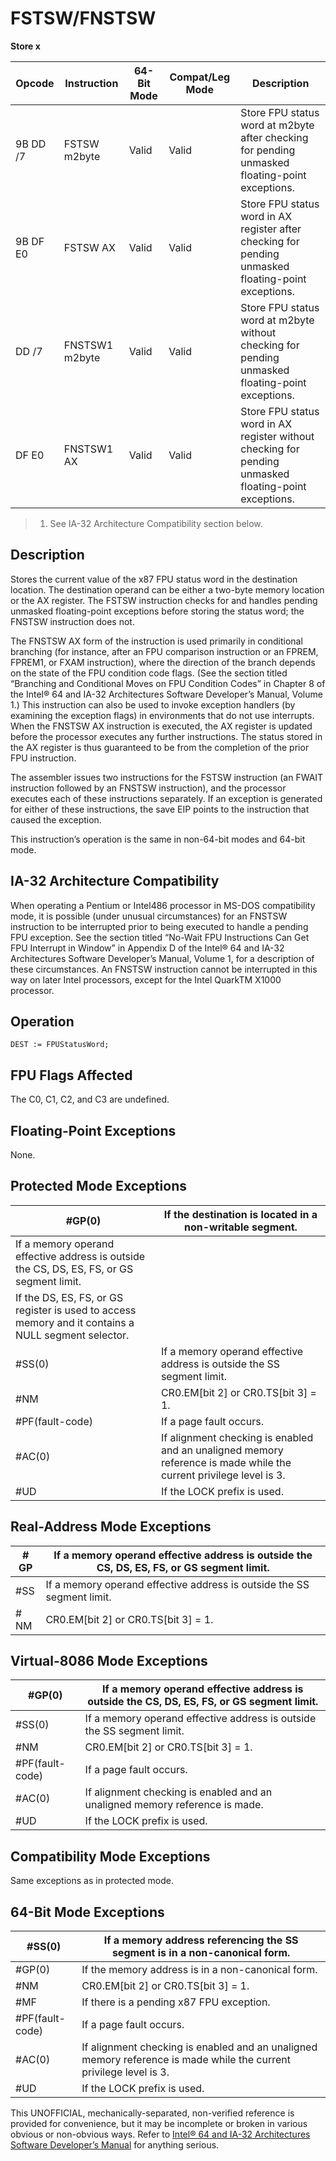 # FSTSW/FNSTSW

**Store x**

| Opcode   | Instruction    | 64-Bit Mode | Compat/Leg Mode | Description                                                                                           |
| -------- | -------------- | ----------- | --------------- | ----------------------------------------------------------------------------------------------------- |
| 9B DD /7 | FSTSW m2byte   | Valid       | Valid           | Store FPU status word at m2byte after checking for pending unmasked floating-point exceptions.        |
| 9B DF E0 | FSTSW AX       | Valid       | Valid           | Store FPU status word in AX register after checking for pending unmasked floating-point exceptions.   |
| DD /7    | FNSTSW1 m2byte | Valid       | Valid           | Store FPU status word at m2byte without checking for pending unmasked floating-point exceptions.      |
| DF E0    | FNSTSW1 AX     | Valid       | Valid           | Store FPU status word in AX register without checking for pending unmasked floating-point exceptions. |

> 1. See IA-32 Architecture Compatibility section below.

## Description

Stores the current value of the x87 FPU status word in the destination location. The destination operand can be either a two-byte memory location or the AX register. The FSTSW instruction checks for and handles pending unmasked floating-point exceptions before storing the status word; the FNSTSW instruction does not.

The FNSTSW AX form of the instruction is used primarily in conditional branching (for instance, after an FPU comparison instruction or an FPREM, FPREM1, or FXAM instruction), where the direction of the branch depends on the state of the FPU condition code flags. (See the section titled “Branching and Conditional Moves on FPU Condition Codes” in Chapter 8 of the Intel® 64 and IA-32 Architectures Software Developer’s Manual, Volume 1.) This instruction can also be used to invoke exception handlers (by examining the exception flags) in environments that do not use interrupts. When the FNSTSW AX instruction is executed, the AX register is updated before the processor executes any further instructions. The status stored in the AX register is thus guaranteed to be from the completion of the prior FPU instruction.

The assembler issues two instructions for the FSTSW instruction (an FWAIT instruction followed by an FNSTSW instruction), and the processor executes each of these instructions separately. If an exception is generated for either of these instructions, the save EIP points to the instruction that caused the exception.

This instruction’s operation is the same in non-64-bit modes and 64-bit mode.

## IA-32 Architecture Compatibility

When operating a Pentium or Intel486 processor in MS-DOS compatibility mode, it is possible (under unusual circumstances) for an FNSTSW instruction to be interrupted prior to being executed to handle a pending FPU exception. See the section titled “No-Wait FPU Instructions Can Get FPU Interrupt in Window” in Appendix D of the Intel® 64 and IA-32 Architectures Software Developer’s Manual, Volume 1, for a description of these circumstances. An FNSTSW instruction cannot be interrupted in this way on later Intel processors, except for the Intel QuarkTM X1000 processor.

## Operation

```
DEST := FPUStatusWord;

```

## FPU Flags Affected

The C0, C1, C2, and C3 are undefined.

## Floating-Point Exceptions

None.

## Protected Mode Exceptions

| \#​​​​GP(0)                                                                                         | If the destination is located in a non-writable segment.                                                           |
| --------------------------------------------------------------------------------------------------- | ------------------------------------------------------------------------------------------------------------------ |
| If a memory operand effective address is outside the CS, DS, ES, FS, or GS segment limit.           |
| If the DS, ES, FS, or GS register is used to access memory and it contains a NULL segment selector. |
| \#​​​​​SS(0)                                                                                        | If a memory operand effective address is outside the SS segment limit.                                             |
| \#​NM                                                                                               | CR0.EM[bit 2] or CR0.TS[bit 3] = 1.                                                                                |
| \#​PF(fault-code)                                                                                   | If a page fault occurs.                                                                                            |
| \#​AC(0)                                                                                            | If alignment checking is enabled and an unaligned memory reference is made while the current privilege level is 3. |
| #​​​UD                                                                                              | If the LOCK prefix is used.                                                                                        |

## Real-Address Mode Exceptions

| \#​​​​GP  | If a memory operand effective address is outside the CS, DS, ES, FS, or GS segment limit. |
| --------- | ----------------------------------------------------------------------------------------- |
| \#​​​​​SS | If a memory operand effective address is outside the SS segment limit.                    |
| \#​NM     | CR0.EM[bit 2] or CR0.TS[bit 3] = 1.                                                       |

## Virtual-8086 Mode Exceptions

| \#​​​​GP(0)       | If a memory operand effective address is outside the CS, DS, ES, FS, or GS segment limit. |
| ----------------- | ----------------------------------------------------------------------------------------- |
| \#​​​​​SS(0)      | If a memory operand effective address is outside the SS segment limit.                    |
| \#​NM             | CR0.EM[bit 2] or CR0.TS[bit 3] = 1.                                                       |
| \#​PF(fault-code) | If a page fault occurs.                                                                   |
| \#​AC(0)          | If alignment checking is enabled and an unaligned memory reference is made.               |
| #​​​UD            | If the LOCK prefix is used.                                                               |

## Compatibility Mode Exceptions

Same exceptions as in protected mode.

## 64-Bit Mode Exceptions

| \#​​​​​SS(0)      | If a memory address referencing the SS segment is in a non-canonical form.                                         |
| ----------------- | ------------------------------------------------------------------------------------------------------------------ |
| \#​​​​GP(0)       | If the memory address is in a non-canonical form.                                                                  |
| \#​NM             | CR0.EM[bit 2] or CR0.TS[bit 3] = 1.                                                                                |
| \#​​MF            | If there is a pending x87 FPU exception.                                                                           |
| \#​PF(fault-code) | If a page fault occurs.                                                                                            |
| \#​AC(0)          | If alignment checking is enabled and an unaligned memory reference is made while the current privilege level is 3. |
| #​​​UD            | If the LOCK prefix is used.                                                                                        |

This UNOFFICIAL, mechanically-separated, non-verified reference is provided for convenience, but it may be
incomplete or broken in various obvious or non-obvious
ways. Refer to [Intel® 64 and IA-32 Architectures Software Developer’s Manual](https://software.intel.com/en-us/download/intel-64-and-ia-32-architectures-sdm-combined-volumes-1-2a-2b-2c-2d-3a-3b-3c-3d-and-4) for anything serious.
